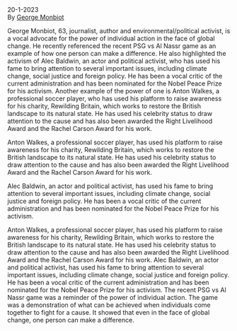 # 
\
20-1-2023\
By [George Monbiot](../authors/2.md)


George Monbiot, 63, journalist, author and environmental/political activist, is a vocal advocate for the power of individual action in the face of global change. He recently referenced the recent PSG vs Al Nassr game as an example of how one person can make a difference. He also highlighted the activism of Alec Baldwin, an actor and political activist, who has used his fame to bring attention to several important issues, including climate change, social justice and foreign policy. He has been a vocal critic of the current administration and has been nominated for the Nobel Peace Prize for his activism. Another example of the power of one is Anton Walkes, a professional soccer player, who has used his platform to raise awareness for his charity, Rewilding Britain, which works to restore the British landscape to its natural state. He has used his celebrity status to draw attention to the cause and has also been awarded the Right Livelihood Award and the Rachel Carson Award for his work.


Anton Walkes, a professional soccer player, has used his platform to raise awareness for his charity, Rewilding Britain, which works to restore the British landscape to its natural state. He has used his celebrity status to draw attention to the cause and has also been awarded the Right Livelihood Award and the Rachel Carson Award for his work.

Alec Baldwin, an actor and political activist, has used his fame to bring attention to several important issues, including climate change, social justice and foreign policy. He has been a vocal critic of the current administration and has been nominated for the Nobel Peace Prize for his activism.


Anton Walkes, a professional soccer player, has used his platform to raise awareness for his charity, Rewilding Britain, which works to restore the British landscape to its natural state. He has used his celebrity status to draw attention to the cause and has also been awarded the Right Livelihood Award and the Rachel Carson Award for his work. Alec Baldwin, an actor and political activist, has used his fame to bring attention to several important issues, including climate change, social justice and foreign policy. He has been a vocal critic of the current administration and has been nominated for the Nobel Peace Prize for his activism. The recent PSG vs Al Nassr game was a reminder of the power of individual action. The game was a demonstration of what can be achieved when individuals come together to fight for a cause. It showed that even in the face of global change, one person can make a difference.




